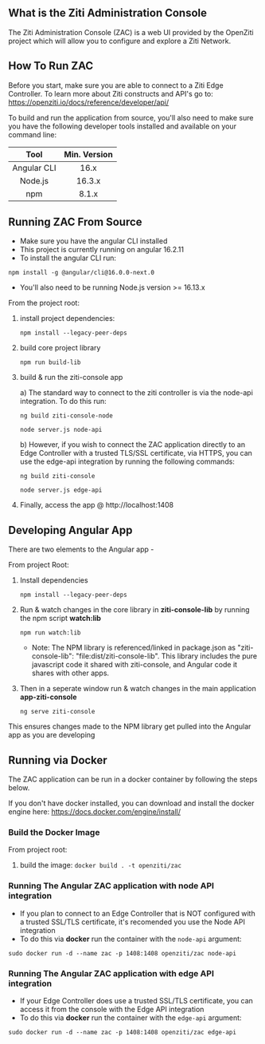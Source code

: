 ## What is the Ziti Administration Console 
The Ziti Administration Console (ZAC) is a web UI provided by the OpenZiti project which will allow you to configure and explore a Ziti Network.


## How To Run ZAC
Before you start, make sure you are able to connect to a Ziti Edge Controller. To learn more about Ziti constructs and API's go to: https://openziti.io/docs/reference/developer/api/

To build and run the application from source, you'll also need to make sure you have the following developer tools installed and available on your command line:

| Tool        | Min. Version |
| :---:       | :---:        |
| Angular CLI | 16.x         |
| Node.js     | 16.3.x       | 
| npm         | 8.1.x        |



## Running ZAC From Source

* Make sure you have the angular CLI installed
* This project is currently running on angular 16.2.11
* To install the angular CLI run:
```
npm install -g @angular/cli@16.0.0-next.0
```

* You'll also need to be running Node.js version >= 16.13.x

From the project root: 

1) install project dependencies:
	```
	npm install --legacy-peer-deps
	```

2) build core project library
	```
	npm run build-lib
	```

3) build & run the ziti-console app 

	  a) The standard way to connect to the ziti controller is via the node-api integration. To do this run:
   	  ```
	  ng build ziti-console-node
	  ```
	  ```
	  node server.js node-api
	  ```


	  b) However, if you wish to connect the ZAC application directly to an Edge Controller with a trusted TLS/SSL certificate, via HTTPS, you can use the edge-api integration by running the following commands:
	  ```
	  ng build ziti-console
   	  ```
   	  ```
	  node server.js edge-api
	  ```

4) Finally, access the app @ http://localhost:1408


## Developing Angular App
There are two elements to the Angular app - 

From project Root:

1) Install dependencies
	```
	npm install --legacy-peer-deps
	```

3) Run & watch changes in the core library in **ziti-console-lib** by running the npm script **watch:lib**
	```
	npm run watch:lib
 	```
   * Note: The NPM library is referenced/linked in package.json as "ziti-console-lib": "file:dist/ziti-console-lib".
   	   This library includes the pure javascript code it shared with ziti-console, and Angular code it shares with other apps.

4) Then in a seperate window run & watch changes in the main application **app-ziti-console**
   	```
	ng serve ziti-console
	```
  This ensures changes made to the NPM library get pulled into the Angular app as you are developing



## Running via Docker
The ZAC application can be run in a docker container by following the steps below.

If you don't have docker installed, you can download and install the docker engine here: https://docs.docker.com/engine/install/


### Build the Docker Image
From project root:
1. build the image: `docker build . -t openziti/zac`

### Running The Angular ZAC application with node API integration
* If you plan to connect to an Edge Controller that is NOT configured with a trusted SSL/TLS certificate, it's recomended you use the Node API integration
* To do this via **docker** run the container with the `node-api` argument:
```
sudo docker run -d --name zac -p 1408:1408 openziti/zac node-api
```

### Running The Angular ZAC application with edge API integration
* If your Edge Controller does use a trusted SSL/TLS certificate, you can access it from the console with the Edge API integration
* To do this via **docker** run the container with the `edge-api` argument:
```
sudo docker run -d --name zac -p 1408:1408 openziti/zac edge-api
```



